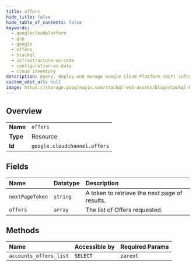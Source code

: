 ```yaml
---
title: offers
hide_title: false
hide_table_of_contents: false
keywords:
  - googlecloudplatform
  - gcp
  - google
  - offers
  - stackql
  - infrastructure-as-code
  - configuration-as-data
  - cloud inventory
description: Query, deploy and manage Google Cloud Platform (GCP) infrastructure and resources using SQL
custom_edit_url: null
image: https://storage.googleapis.com/stackql-web-assets/blog/stackql-blog-post-featured-image.png
---
```

  
    

## Overview
<table><tbody>
<tr><td><b>Name</b></td><td><code>offers</code></td></tr>
<tr><td><b>Type</b></td><td>Resource</td></tr>
<tr><td><b>Id</b></td><td><code>google.cloudchannel.offers</code></td></tr>
</tbody></table>

## Fields
| Name | Datatype | Description |
|:-----|:---------|:------------|
| `nextPageToken` | `string` | A token to retrieve the next page of results. |
| `offers` | `array` | The list of Offers requested. |
## Methods
| Name | Accessible by | Required Params |
|:-----|:--------------|:----------------|
| `accounts_offers_list` | `SELECT` | `parent` |
